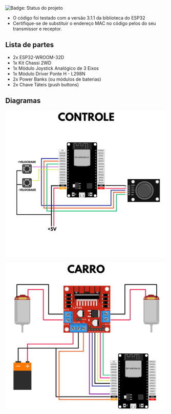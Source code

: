 ![Badge: Status do projeto](https://img.shields.io/badge/status-em%20desenvolvimento-yellow)

- O código foi testado com a versão 3.1.1 da biblioteca do ESP32
- Certifique-se de substituir o endereço MAC no código pelos do seu transmissor e receptor.

## Lista de partes

- 2x ESP32-WROOM-32D
- 1x Kit Chassi 2WD
- 1x Módulo Joystick Analógico de 3 Eixos
- 1x Módulo Driver Ponte H - L298N
- 2x Power Banks (ou módulos de baterias)
- 2x Chave Táteis (push buttons)

## Diagramas
<p align="center">
    <img src="Imagens/CONTROLE.png" alt="drawing" width="550"/>
</p>

<p align="center">
    <img src="Imagens/CARRO.png" alt="drawing" width="550"/>
</p>
